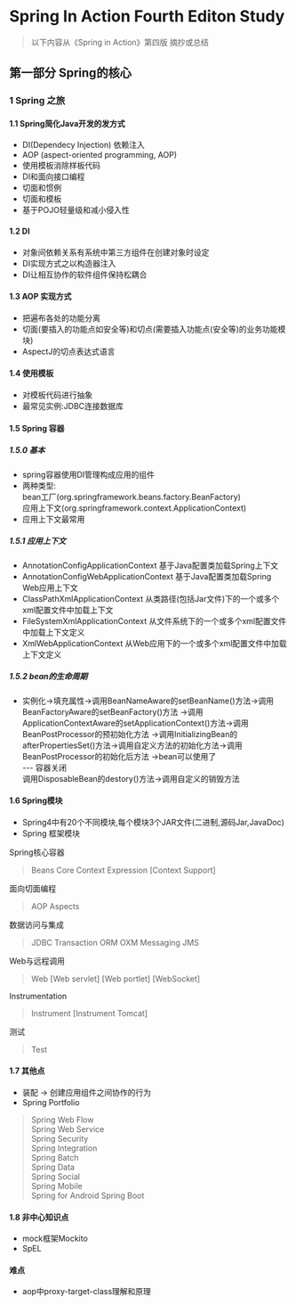 # Spring In Action Fourth Editon Study

> 以下内容从《Spring in Action》第四版 摘抄或总结

## 第一部分 Spring的核心

### 1 Spring 之旅

#### 1.1 Spring简化Java开发的发方式 

+ DI(Dependecy Injection) 依赖注入
+ AOP (aspect-oriented programming, AOP)
+ 使用模板消除样板代码
+ DI和面向接口编程
+ 切面和惯例
+ 切面和模板
+ 基于POJO轻量级和减小侵入性

#### 1.2 DI 

* 对象间依赖关系有系统中第三方组件在创建对象时设定
* DI实现方式之以构造器注入
* DI让相互协作的软件组件保持松耦合

#### 1.3 AOP 实现方式

* 把遍布各处的功能分离
* 切面(要插入的功能点如安全等)和切点(需要插入功能点(安全等)的业务功能模块)
* AspectJ的切点表达式语言

#### 1.4 使用模板

* 对模板代码进行抽象
* 最常见实例:JDBC连接数据库

#### 1.5 Spring 容器

##### 1.5.0 基本

* spring容器使用DI管理构成应用的组件
* 两种类型:</br>
 bean工厂(org.springframework.beans.factory.BeanFactory)</br>
 应用上下文(org.springframework.context.ApplicationContext)</br>
* 应用上下文最常用

##### 1.5.1 应用上下文

* AnnotationConfigApplicationContext 基于Java配置类加载Spring上下文
* AnnotationConfigWebApplicationContext 基于Java配置类加载Spring Web应用上下文
* ClassPathXmlApplicationContext 从类路径(包括Jar文件)下的一个或多个xml配置文件中加载上下文
* FileSystemXmlApplicationContext 从文件系统下的一个或多个xml配置文件中加载上下文定义
* XmlWebApplicationContext 从Web应用下的一个或多个xml配置文件中加载上下文定义

##### 1.5.2 bean的生命周期

* 实例化->填充属性->调用BeanNameAware的setBeanName()方法->调用BeanFactoryAware的setBeanFactory()方法
->调用ApplicationContextAware的setApplicationContext()方法->调用BeanPostProcessor的预初始化方法
->调用InitializingBean的afterPropertiesSet()方法->调用自定义方法的初始化方法->调用BeanPostProcessor的初始化后方法
->bean可以使用了   
--- 容器关闭   
调用DisposableBean的destory()方法->调用自定义的销毁方法

#### 1.6 Spring模块

* Spring4中有20个不同模块,每个模块3个JAR文件(二进制,源码Jar,JavaDoc)
* Spring 框架模块</br>

Spring核心容器 

> Beans  Core Context Expression [Context Support]

面向切面编程

> AOP Aspects

数据访问与集成

> JDBC Transaction ORM OXM Messaging JMS

Web与远程调用

>Web [Web servlet] [Web portlet] [WebSocket]

Instrumentation

>Instrument  [Instrument Tomcat]

测试

>Test

#### 1.7 其他点

* 装配 -> 创建应用组件之间协作的行为
* Spring Portfolio

> Spring Web Flow  
> Spring Web Service   
Spring Security   
Spring Integration    
Spring Batch     
Spring Data   
Spring Social   
Spring Mobile   
Spring for Android
Spring Boot

#### 1.8 非中心知识点

* mock框架Mockito
* SpEL

#### 难点

* aop中proxy-target-class理解和原理

